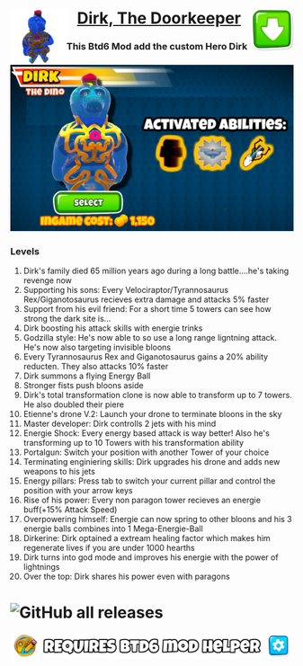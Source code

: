 <a href="https://github.com/Bergbauer22/DirkTheDino/releases/latest/download/DirkTheDino.dll">
    <img align="left" alt="Icon" height="100" src="Github-Icon.png">
    <img align="right" alt="Download" height="75" src="https://raw.githubusercontent.com/gurrenm3/BTD-Mod-Helper/master/BloonsTD6%20Mod%20Helper/Resources/DownloadBtn.png">
<h1 align="center">Dirk, The Doorkeeper</h1>  


</a>




### This Btd6 Mod add the custom Hero Dirk  



<img src="Github_BG.png">


### Levels

1. Dirk's family died 65 million years ago during a long battle....he's taking revenge now
2. Supporting his sons: Every Velociraptor/Tyrannosaurus Rex/Giganotosaurus recieves extra damage and attacks 5% faster
3. Support from his evil friend: For a short time 5 towers can see how strong the dark site is...
4. Dirk boosting his attack skills with energie trinks
5. Godzilla style: He's now able to so use a long range ligntning attack. He's now also targeting invisible bloons
6. Every Tyrannosaurus Rex and Giganotosaurus gains a 20% ability reducten. They also attacks 10% faster
7. Dirk summons a flying Energy Ball
8. Stronger fists push bloons aside
9. Dirk's total transformation clone is now able to transform up to 7 towers. He also doubled their piere
10. Etienne's drone V.2: Launch your drone to terminate bloons in the sky
11. Master developer: Dirk controlls 2 jets with his mind
12. Energie Shock: Every energy based attack is way better! Also he's transforming up to 10 Towers with his transformation ability
13. Portalgun: Switch your position with another Tower of your choice
14. Terminating enginiering skills: Dirk upgrades his drone and adds new weapons to his jets
15. Energy pillars: Press tab to switch your current pillar and control the position with your arrow keys
16. Rise of his power: Every non paragon tower recieves an energie buff(+15% Attack Speed)
17. Overpowering himself: Energie can now spring to other bloons and his 3 energie balls combines into 1 Mega-Energie-Ball
18. Dirkerine: Dirk optained a extream healing factor which makes him regenerate lives if you are under 1000 hearths
19. Dirk turns into god mode and improves his energie with the power of lightnings
20. Over the top: Dirk shares his power even with paragons

<h1 aling="left"><img alt="GitHub all releases" height="25" src="https://img.shields.io/github/downloads/Bergbauer22/DirkTheDino/total?label=Total%20Dowloads"></h1>




[![Requires BTD6 Mod Helper](https://raw.githubusercontent.com/gurrenm3/BTD-Mod-Helper/master/banner.png)](https://github.com/gurrenm3/BTD-Mod-Helper#readme)

